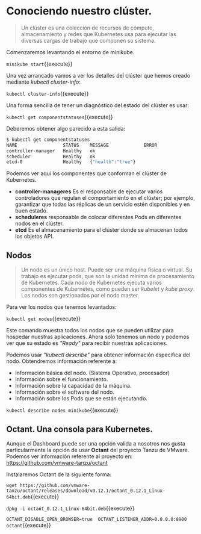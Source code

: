 # Conociendo nuestro clúster.

> Un clúster es una colección de recursos de cómputo, almacenamiento y redes que Kubernetes usa para ejecutar las diversas cargas de trabajo que componen su sistema.



Comenzaremos levantando el entorno de minikube.

`minikube start`{{execute}}

Una vez arrancado vamos a ver los detalles del clúster que hemos creado mediante *kubectl cluster-info*:

`kubectl cluster-info`{{execute}}

Una forma sencilla de tener un diagnóstico del estado del clúster es usar:

`kubectl get componentstatuses`{{execute}}

Deberemos obtener algo parecido a esta salida:

```bash
$ kubectl get componentstatuses
NAME                 STATUS    MESSAGE             ERROR
controller-manager   Healthy   ok
scheduler            Healthy   ok
etcd-0               Healthy   {"health":"true"}
```

Podemos ver aquí los componentes que conforman el clúster de Kubernetes. 

- **controller-manageres**  Es el responsable de ejecutar varios controladores que regulan el comportamiento en el clúster; por ejemplo, garantizar que todas las réplicas de un servicio estén disponibles y en buen estado.
- **scheduleres** responsable de colocar diferentes Pods en diferentes nodos en el clúster. 
- **etcd** Es el almacenamiento para el clúster donde se almacenan todos los objetos API.



## Nodos

> Un nodo es un único host. Puede ser una máquina física o virtual. Su trabajo es ejecutar pods, que son la unidad mínima de procesamiento de Kubernetes. Cada nodo de Kubernetes ejecuta varios componentes de Kubernetes, como pueden ser  *kubelet* y *kube proxy*. Los nodos son gestionados por el nodo master. 

Para ver los nodos que tenemos levantados:

`kubectl get nodes`{{execute}}

Este comando muestra todos los nodos que se pueden utilizar para hospedar nuestras aplicaciones. Ahora solo tenemos un nodo y podemos ver que su estado es *"Ready"* para recibir nuestras aplicaciones.

Podemos usar *"kubectl describe"* para obtener información específica del nodo. Obtendremos información referente a:

- Información básica del nodo. (Sistema Operativo, procesador)
- Información sobre el funcionamiento.
- Información sobre la capacidad de la máquina.
- Información sobre el software del nodo.
- Información sobre los Pods que se están ejecutando.

`kubectl describe nodes minikube`{{execute}}



## Octant. Una consola para Kubernetes.

Aunque el Dashboard puede ser una opción valida a nosotros nos gusta particularmente la opción de usar **Octant** del proyecto Tanzu de VMware. Podemos ver información referente al proyecto en: https://github.com/vmware-tanzu/octant

Instalaremos Octant de la siguiente forma:

`wget https://github.com/vmware-tanzu/octant/releases/download/v0.12.1/octant_0.12.1_Linux-64bit.deb`{{execute}}

`dpkg -i octant_0.12.1_Linux-64bit.deb`{{execute}}

`OCTANT_DISABLE_OPEN_BROWSER=true  OCTANT_LISTENER_ADDR=0.0.0.0:8900 octant`{{execute}}

